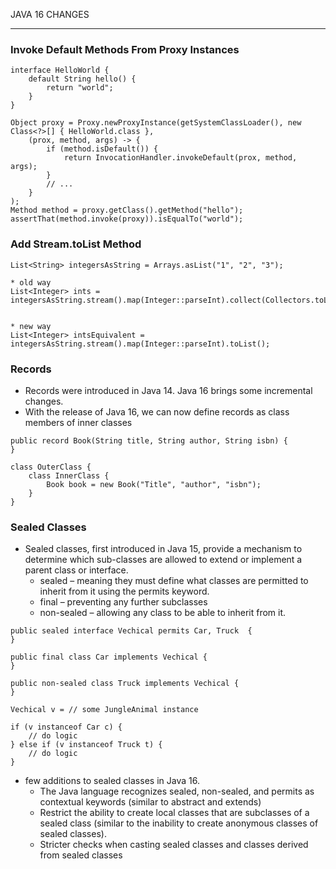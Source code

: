 JAVA 16 CHANGES 

---

###  Invoke Default Methods From Proxy Instances
```
interface HelloWorld {
    default String hello() {
        return "world";
    }
}

Object proxy = Proxy.newProxyInstance(getSystemClassLoader(), new Class<?>[] { HelloWorld.class },
    (prox, method, args) -> {
        if (method.isDefault()) {
            return InvocationHandler.invokeDefault(prox, method, args);
        }
        // ...
    }
);
Method method = proxy.getClass().getMethod("hello");
assertThat(method.invoke(proxy)).isEqualTo("world");
```

### Add Stream.toList Method
```
List<String> integersAsString = Arrays.asList("1", "2", "3");

* old way 
List<Integer> ints = integersAsString.stream().map(Integer::parseInt).collect(Collectors.toList());


* new way 
List<Integer> intsEquivalent = integersAsString.stream().map(Integer::parseInt).toList();
```

### Records 
* Records were introduced in Java 14. Java 16 brings some incremental changes.
* With the release of Java 16, we can now define records as class members of inner classes
```
public record Book(String title, String author, String isbn) {
}

class OuterClass {
    class InnerClass {
        Book book = new Book("Title", "author", "isbn");
    }
}
```


### Sealed Classes
* Sealed classes, first introduced in Java 15, provide a mechanism to determine which sub-classes are allowed to extend or implement a parent class or interface.
	* sealed – meaning they must define what classes are permitted to inherit from it using the permits keyword.
	* final – preventing any further subclasses
	* non-sealed – allowing any class to be able to inherit from it.

```
public sealed interface Vechical permits Car, Truck  {
}

public final class Car implements Vechical {
}

public non-sealed class Truck implements Vechical {
}

Vechical v = // some JungleAnimal instance

if (v instanceof Car c) {
    // do logic
} else if (v instanceof Truck t) {
    // do logic
}
```
* few additions to sealed classes in Java 16.
	* The Java language recognizes sealed, non-sealed, and permits as contextual keywords (similar to abstract and extends)
	* Restrict the ability to create local classes that are subclasses of a sealed class (similar to the inability to create anonymous classes of sealed classes).
	* Stricter checks when casting sealed classes and classes derived from sealed classes
